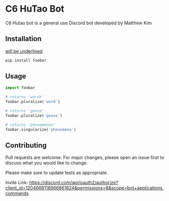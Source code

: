 # C6 HuTao Bot

C6 Hutao bot is a general use Discord bot developed by Matthew Kim

## Installation

<ins>will be underlined</ins>

```bash
pip install foobar
```

## Usage

```python
import foobar

# returns 'words'
foobar.pluralize('word')

# returns 'geese'
foobar.pluralize('goose')

# returns 'phenomenon'
foobar.singularize('phenomena')
```

## Contributing

Pull requests are welcome. For major changes, please open an issue first
to discuss what you would like to change.

Please make sure to update tests as appropriate.


Invite Link: https://discord.com/api/oauth2/authorize?client_id=1204668118966861824&permissions=8&scope=bot+applications.commands
